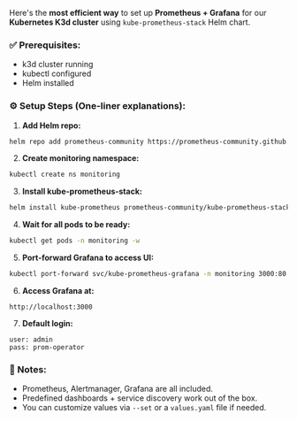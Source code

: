 Here's the **most efficient way** to set up **Prometheus + Grafana** for our **Kubernetes K3d cluster** using `kube-prometheus-stack` Helm chart.
### ✅ Prerequisites:

- k3d cluster running
- kubectl configured
- Helm installed

### ⚙️ Setup Steps (One-liner explanations):

1. **Add Helm repo:**

```bash
helm repo add prometheus-community https://prometheus-community.github.io/helm-charts && helm repo update
```

2. **Create monitoring namespace:**

```bash
kubectl create ns monitoring
```

3. **Install kube-prometheus-stack:**

```bash
helm install kube-prometheus prometheus-community/kube-prometheus-stack -n monitoring
```

4. **Wait for all pods to be ready:**

```bash
kubectl get pods -n monitoring -w
```

5. **Port-forward Grafana to access UI:**

```bash
kubectl port-forward svc/kube-prometheus-grafana -n monitoring 3000:80
```

6. **Access Grafana at:**

```
http://localhost:3000
```

7. **Default login:**

```
user: admin
pass: prom-operator
```

### 🎯 Notes:

- Prometheus, Alertmanager, Grafana are all included.
- Predefined dashboards + service discovery work out of the box.
- You can customize values via `--set` or a `values.yaml` file if needed.

